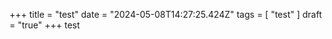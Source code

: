 +++ 
  title = "test"
  date = "2024-05-08T14:27:25.424Z"
  tags = [ "test" ]
  draft = "true"
  +++
  test
  
  
  